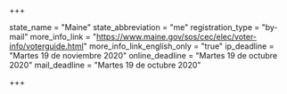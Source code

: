 +++

state_name = "Maine"
state_abbreviation = "me"
registration_type = "by-mail"
more_info_link = "https://www.maine.gov/sos/cec/elec/voter-info/voterguide.html"
more_info_link_english_only = "true"
ip_deadline = "Martes 19 de noviembre 2020"
online_deadline = "Martes 19 de octubre 2020"
mail_deadline = "Martes 19 de octubre 2020"

+++